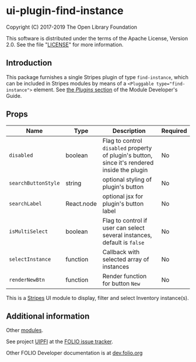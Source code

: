 # ui-plugin-find-instance

Copyright (C) 2017-2019 The Open Library Foundation

This software is distributed under the terms of the Apache License,
Version 2.0. See the file "[LICENSE](LICENSE)" for more information.

## Introduction

This package furnishes a single Stripes plugin of type `find-instance`,
which can be included in Stripes modules by means of a `<Pluggable
type="find-instance">` element. See [the *Plugins*
section](https://github.com/folio-org/stripes-core/blob/master/doc/dev-guide.md#plugins)
of the Module Developer's Guide.

## Props

| Name | Type | Description | Required |
--- | --- | --- | --- |
| `disabled` | boolean | Flag to control `disabled` property of plugin's button, since it's rendered inside the plugin | No |
| `searchButtonStyle` | string | optional styling of plugin's button | No |
| `searchLabel` | React.node | optional jsx for plugin's button label | No |
| `isMultiSelect` | boolean | Flag to control if user can select several instances, default is `false` | No |
| `selectInstance` | function | Callback with selected array of instances | No |
| `renderNewBtn` | function | Render function for button `New` | No |

This is a [Stripes](https://github.com/folio-org/stripes-core/) UI module to display, filter and select Inventory instance(s).

## Additional information

Other [modules](https://dev.folio.org/source-code/#client-side).

See project [UIPFI](https://issues.folio.org/browse/UIPFI)
at the [FOLIO issue tracker](https://dev.folio.org/guidelines/issue-tracker/).

Other FOLIO Developer documentation is at [dev.folio.org](https://dev.folio.org/)
